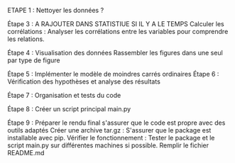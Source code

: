 ETAPE 1 :
Nettoyer les données ?

Étape 3 : 
A RAJOUTER DANS STATISTIUE SI IL Y A LE TEMPS
Calculer les corrélations : Analyser les corrélations entre les variables pour comprendre les relations.

Étape 4 : Visualisation des données
Rassembler les figures dans une seul par type de figure

Étape 5 : Implémenter le modèle de moindres carrés ordinaires
Étape 6 : Vérification des hypothèses et analyse des résultats


Étape 7 : Organisation et tests du code

Étape 8 : Créer un script principal main.py

Étape 9 : Préparer le rendu final
s'assurer que le code est propre avec des outils adaptés
Créer une archive tar.gz : S'assurer que le package est installable avec pip.
Vérifier le fonctionnement : Tester le package et le script main.py sur différentes machines si possible.
Remplir le fichier README.md 
